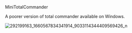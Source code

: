 MiniTotalCommander

A poorer version of total commander available on Windows.

![292199163_1660567834341914_9033114344409569426_n](https://user-images.githubusercontent.com/72377506/178035919-20534a01-21e0-47be-a53b-032ecff4657c.png)
